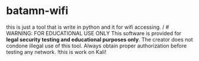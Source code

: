 # batamn-wifi
this is just a tool that is write in python and it for wifi accessing. / # WARNING: FOR EDUCATIONAL USE ONLY  This software is provided for **legal security testing and educational purposes only**. The creator does not condone illegal use of this tool. Always obtain proper authorization before testing any network.
!this is work on Kali!
